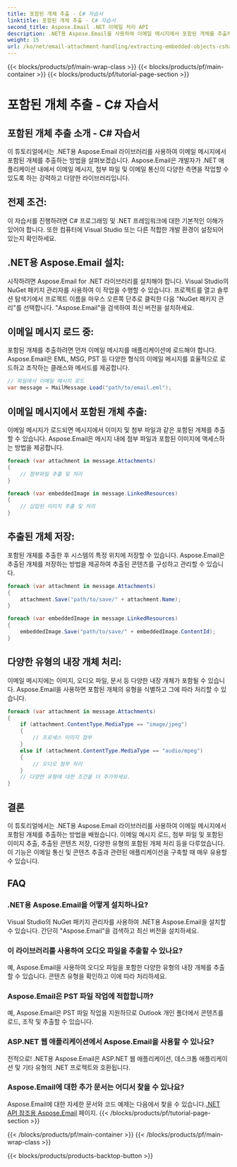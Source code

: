 ```yaml
---
title: 포함된 개체 추출 - C# 자습서
linktitle: 포함된 개체 추출 - C# 자습서
second_title: Aspose.Email .NET 이메일 처리 API
description: .NET용 Aspose.Email을 사용하여 이메일 메시지에서 포함된 개체를 추출하는 방법을 알아보세요. 코드 예제가 포함된 단계별 가이드입니다.
weight: 15
url: /ko/net/email-attachment-handling/extracting-embedded-objects-csharp-tutorial/
---
```


{{< blocks/products/pf/main-wrap-class >}}
{{< blocks/products/pf/main-container >}}
{{< blocks/products/pf/tutorial-page-section >}}

# 포함된 개체 추출 - C# 자습서


## 포함된 개체 추출 소개 - C# 자습서

이 튜토리얼에서는 .NET용 Aspose.Email 라이브러리를 사용하여 이메일 메시지에서 포함된 개체를 추출하는 방법을 살펴보겠습니다. Aspose.Email은 개발자가 .NET 애플리케이션 내에서 이메일 메시지, 첨부 파일 및 이메일 통신의 다양한 측면을 작업할 수 있도록 하는 강력하고 다양한 라이브러리입니다.

## 전제 조건:

이 자습서를 진행하려면 C# 프로그래밍 및 .NET 프레임워크에 대한 기본적인 이해가 있어야 합니다. 또한 컴퓨터에 Visual Studio 또는 다른 적합한 개발 환경이 설정되어 있는지 확인하세요.

## .NET용 Aspose.Email 설치:

시작하려면 Aspose.Email for .NET 라이브러리를 설치해야 합니다. Visual Studio의 NuGet 패키지 관리자를 사용하여 이 작업을 수행할 수 있습니다. 프로젝트를 열고 솔루션 탐색기에서 프로젝트 이름을 마우스 오른쪽 단추로 클릭한 다음 "NuGet 패키지 관리"를 선택합니다. "Aspose.Email"을 검색하여 최신 버전을 설치하세요.

## 이메일 메시지 로드 중:

포함된 개체를 추출하려면 먼저 이메일 메시지를 애플리케이션에 로드해야 합니다. Aspose.Email은 EML, MSG, PST 등 다양한 형식의 이메일 메시지를 효율적으로 로드하고 조작하는 클래스와 메서드를 제공합니다.

```csharp
// 파일에서 이메일 메시지 로드
var message = MailMessage.Load("path/to/email.eml");
```

## 이메일 메시지에서 포함된 개체 추출:

이메일 메시지가 로드되면 메시지에서 이미지 및 첨부 파일과 같은 포함된 개체를 추출할 수 있습니다. Aspose.Email은 메시지 내에 첨부 파일과 포함된 이미지에 액세스하는 방법을 제공합니다.

```csharp
foreach (var attachment in message.Attachments)
{
    // 첨부파일 추출 및 처리
}

foreach (var embeddedImage in message.LinkedResources)
{
    // 삽입된 이미지 추출 및 처리
}
```

## 추출된 개체 저장:

포함된 개체를 추출한 후 시스템의 특정 위치에 저장할 수 있습니다. Aspose.Email은 추출된 개체를 저장하는 방법을 제공하여 추출된 콘텐츠를 구성하고 관리할 수 있습니다.

```csharp
foreach (var attachment in message.Attachments)
{
    attachment.Save("path/to/save/" + attachment.Name);
}

foreach (var embeddedImage in message.LinkedResources)
{
    embeddedImage.Save("path/to/save/" + embeddedImage.ContentId);
}
```

## 다양한 유형의 내장 개체 처리:

이메일 메시지에는 이미지, 오디오 파일, 문서 등 다양한 내장 개체가 포함될 수 있습니다. Aspose.Email을 사용하면 포함된 개체의 유형을 식별하고 그에 따라 처리할 수 있습니다.

```csharp
foreach (var attachment in message.Attachments)
{
    if (attachment.ContentType.MediaType == "image/jpeg")
    {
        // 프로세스 이미지 첨부
    }
    else if (attachment.ContentType.MediaType == "audio/mpeg")
    {
        // 오디오 첨부 처리
    }
    // 다양한 유형에 대한 조건을 더 추가하세요.
}
```

## 결론

이 튜토리얼에서는 .NET용 Aspose.Email 라이브러리를 사용하여 이메일 메시지에서 포함된 개체를 추출하는 방법을 배웠습니다. 이메일 메시지 로드, 첨부 파일 및 포함된 이미지 추출, 추출된 콘텐츠 저장, 다양한 유형의 포함된 개체 처리 등을 다루었습니다. 이 기능은 이메일 통신 및 콘텐츠 추출과 관련된 애플리케이션을 구축할 때 매우 유용할 수 있습니다.

## FAQ

### .NET용 Aspose.Email을 어떻게 설치하나요?

Visual Studio의 NuGet 패키지 관리자를 사용하여 .NET용 Aspose.Email을 설치할 수 있습니다. 간단히 "Aspose.Email"을 검색하고 최신 버전을 설치하세요.

### 이 라이브러리를 사용하여 오디오 파일을 추출할 수 있나요?

예, Aspose.Email을 사용하여 오디오 파일을 포함한 다양한 유형의 내장 개체를 추출할 수 있습니다. 콘텐츠 유형을 확인하고 이에 따라 처리하세요.

### Aspose.Email은 PST 파일 작업에 적합합니까?

예, Aspose.Email은 PST 파일 작업을 지원하므로 Outlook 개인 폴더에서 콘텐츠를 로드, 조작 및 추출할 수 있습니다.

### ASP.NET 웹 애플리케이션에서 Aspose.Email을 사용할 수 있나요?

전적으로! .NET용 Aspose.Email은 ASP.NET 웹 애플리케이션, 데스크톱 애플리케이션 및 기타 유형의 .NET 프로젝트와 호환됩니다.

### Aspose.Email에 대한 추가 문서는 어디서 찾을 수 있나요?

 Aspose.Email에 대한 자세한 문서와 코드 예제는 다음에서 찾을 수 있습니다.[.NET API 참조용 Aspose.Email](https://reference.aspose.com/email/net/) 페이지.
{{< /blocks/products/pf/tutorial-page-section >}}

{{< /blocks/products/pf/main-container >}}
{{< /blocks/products/pf/main-wrap-class >}}

{{< blocks/products/products-backtop-button >}}
